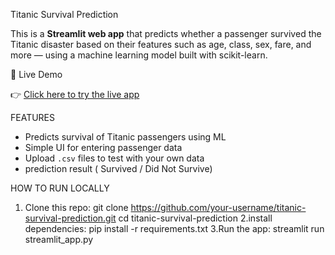  Titanic Survival Prediction

This is a **Streamlit web app** that predicts whether a passenger survived the Titanic disaster based on their features such as age, class, sex, fare, and more — using a machine learning model built with scikit-learn.



🔗 Live Demo

👉 [Click here to try the live app](https://titanic-survival-predictor-mknwibgsbgrezcgxjsfzck.streamlit.app/)

FEATURES
- Predicts survival of Titanic passengers using ML
- Simple UI for entering passenger data
- Upload `.csv` files to test with your own data
-  prediction result ( Survived /  Did Not Survive)

 HOW TO RUN LOCALLY
1. Clone this repo:
 git clone https://github.com/your-username/titanic-survival-prediction.git
 cd titanic-survival-prediction
2.install dependencies:
pip install -r requirements.txt
3.Run the app:
streamlit run streamlit_app.py
